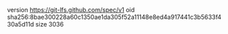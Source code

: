 version https://git-lfs.github.com/spec/v1
oid sha256:8bae300228a60c1350ae1da305f52a11148e8ed4a917441c3b5633f430a5d11d
size 3036

